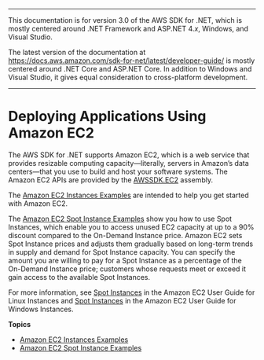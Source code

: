 --------

This documentation is for version 3\.0 of the AWS SDK for \.NET, which is mostly centered around \.NET Framework and ASP\.NET 4\.*x*, Windows, and Visual Studio\.

The latest version of the documentation at [https://docs\.aws\.amazon\.com/sdk\-for\-net/latest/developer\-guide/](../../latest/developer-guide/welcome.html) is mostly centered around \.NET Core and ASP\.NET Core\. In addition to Windows and Visual Studio, it gives equal consideration to cross\-platform development\.

--------

# Deploying Applications Using Amazon EC2<a name="ec2-apis-intro"></a>

The AWS SDK for \.NET supports Amazon EC2, which is a web service that provides resizable computing capacity—literally, servers in Amazon’s data centers—that you use to build and host your software systems\. The Amazon EC2 APIs are provided by the [AWSSDK\.EC2](http://www.nuget.org/packages/AWSSDK.EC2) assembly\.

The [Amazon EC2 Instances Examples](how-to-ec2.md) are intended to help you get started with Amazon EC2\.

The [Amazon EC2 Spot Instance Examples](how-to-spot-instances.md) show you how to use Spot Instances, which enable you to access unused EC2 capacity at up to a 90% discount compared to the On\-Demand Instance price\. Amazon EC2 sets Spot Instance prices and adjusts them gradually based on long\-term trends in supply and demand for Spot Instance capacity\. You can specify the amount you are willing to pay for a Spot Instance as a percentage of the On\-Demand Instance price; customers whose requests meet or exceed it gain access to the available Spot Instances\.

For more information, see [Spot Instances](https://docs.aws.amazon.com/AWSEC2/latest/UserGuide/using-spot-instances.html) in the Amazon EC2 User Guide for Linux Instances and [Spot Instances](https://docs.aws.amazon.com/AWSEC2/latest/WindowsGuide/using-spot-instances.html) in the Amazon EC2 User Guide for Windows Instances\.

**Topics**
+ [Amazon EC2 Instances Examples](how-to-ec2.md)
+ [Amazon EC2 Spot Instance Examples](how-to-spot-instances.md)